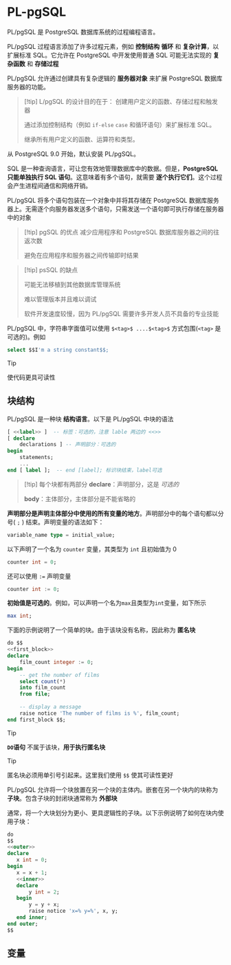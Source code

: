 # PL-pgSQL

PL/pgSQL 是 PostgreSQL 数据库系统的过程编程语言。

PL/pgSQL 过程语言添加了许多过程元素，例如 **控制结构** **循环** 和 **复杂计算**，以扩展标准 SQL。它允许在 PostgreSQL 中开发使用普通 SQL 可能无法实现的 **复杂函数** 和 **存储过程**

PL/pgSQL 允许通过创建具有复杂逻辑的 **服务器对象** 来扩展 PostgreSQL 数据库服务器的功能。

>[!tip] L/pgSQL 的设计目的在于：
>创建用户定义的函数、存储过程和触发器
>
>通过添加控制结构（例如 `if-else` `case` 和循环语句）来扩展标准 SQL。
>
>继承所有用户定义的函数、运算符和类型。

从 PostgreSQL 9.0 开始，默认安装 PL/pgSQL。


SQL 是一种查询语言，可让您有效地管理数据库中的数据。但是，**PostgreSQL 只能单独执行 SQL 语句**。这意味着有多个语句，就需要 **逐个执行它们**。这个过程会产生进程间通信和网络开销。

PL/pgSQL 将多个语句包装在一个对象中并将其存储在 PostgreSQL 数据库服务器上。无需逐个向服务器发送多个语句，只需发送一个语句即可执行存储在服务器中的对象

> [!tip] pgSQL 的优点
> 减少应用程序和 PostgreSQL 数据库服务器之间的往返次数
> 
> 避免在应用程序和服务器之间传输即时结果

> [!tip] psSQL 的缺点
> 
> 可能无法移植到其他数据库管理系统
> 
> 难以管理版本并且难以调试
> 
> 软件开发速度较慢，因为 PL/pgSQL 需要许多开发人员不具备的专业技能
> 

PL/pgSQL 中，字符串字面值可以使用 `$<tag>$ ....$<tag>$` 方式包围(`<tag>` 是可选的)。例如

```sql
select $$I'm a string constant$$;
```

> [!tip]
>  
> 使代码更具可读性
> 

## 块结构

PL/pgSQL 是一种块 **结构语言**。以下是 PL/pgSQL 中块的语法

```sql
[ <<label>> ]  -- 标签：可选的，注意 lable 两边的 <<>> 
[ declare
    declarations ] -- 声明部分：可选的
begin
    statements;
	...
end [ label ];  -- end [label]; 标识块结束，label可选
```

> [!tip] 每个块都有两部分
> **declare**：声明部分，这是 _可选的_
> 
> **body**：主体部分，主体部分是不能省略的

**声明部分是声明主体部分中使用的所有变量的地方**。声明部分中的每个语句都以分号( `;` ) 结束。声明变量的语法如下：

```sql
variable_name type = initial_value;
```

以下声明了一个名为 `counter` 变量，其类型为 `int` 且初始值为 $0$

```sql
counter int = 0;
```

还可以使用 `:=` 声明变量

```sql
counter int := 0;
```

**初始值是可选的**。例如，可以声明一个名为`max`且类型为`int`变量，如下所示

```sql
max int;
```

下面的示例说明了一个简单的块。由于该块没有名称，因此称为 **匿名块**

```sql
do $$
<<first_block>>
declare
	film_count integer := 0;
begin
	-- get the number of films
	select count(*)
	into film_count 
	from file;
	
	-- display a message
	raise notice 'The number of films is %', film_count;
end first_block $$;
```

> [!tip]
> 
> **`DO`语句** 不属于该块，**用于执行匿名块**
> 

> [!tip]
> 
> 匿名块必须用单引号引起来。这里我们使用 `$$` 使其可读性更好

PL/pgSQL 允许将一个块放置在另一个块的主体内。嵌套在另一个块内的块称为**子块**。包含子块的封闭块通常称为 **外部块**

通常，将一个大块划分为更小、更具逻辑性的子块。以下示例说明了如何在块内使用子块：

```sql
do
$$
<<outer>>
declare
   x int = 0;
begin
   x = x + 1;
   <<inner>>
   declare
       y int = 2;
   begin
   	   y = y + x;
	   raise notice 'x=% y=%', x, y;
   end inner;
end outer;
$$
```

## 变量




